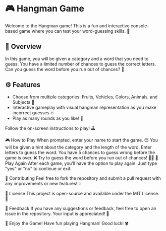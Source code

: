 # 🎮 Hangman Game

Welcome to the Hangman game! This is a fun and interactive console-based game where you can test your word-guessing skills. 🎉

## 📜 Overview

In this game, you will be given a category and a word that you need to guess. You have a limited number of chances to guess the correct letters. Can you guess the word before you run out of chances? 🤔

## ⚙ Features

- Choose from multiple categories: Fruits, Vehicles, Colors, Animals, and Subjects 🌈
- Interactive gameplay with visual hangman representation as you make incorrect guesses 🔥
- Play as many rounds as you like! 🎲

Follow the on-screen instructions to play! 🕹

🎮 How to Play
When prompted, enter your name to start the game. 😊
You will be given a hint about the category and the length of the word.
Enter letters to guess the word.
You have 5 chances to guess wrong before the game is over. ❌
Try to guess the word before you run out of chances! 🏃‍♂
🔄 Play Again
After each game, you'll have the option to play again. Just type "yes" or "no" to continue or exit.

🤝 Contributing
Feel free to fork the repository and submit a pull request with any improvements or new features! 💡

📄 License
This project is open-source and available under the MIT License. 📝

💬 Feedback
If you have any suggestions or feedback, feel free to open an issue in the repository. Your input is appreciated! 💖

🎉 Enjoy the Game!
Have fun playing Hangman! Good luck! 🍀

